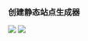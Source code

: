 ### 创建静态站点生成器

![](https://img.shields.io/badge/Django-1.8.3-green.svg)
![](https://img.shields.io/badge/Python-3.6.2-blue.svg)



### 



